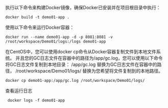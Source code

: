 执行以下命令来构建Docker镜像，确保Docker已安装并在项目根目录中执行：

```shell
docker build -t demo01-app .
```

使用以下命令来运行Docker容器：

```shell
docker run --name demo01-app -d -p 8081:8081 -v /root/workspace/Demo01/logs:/logs demo01-app
```

在CentOS中，您可以使用docker cp命令从Docker容器复制文件到本地文件系统。
并且您的GC日志文件在容器中的路径为/app/gc.log，您可以使用以下命令将GC日志文件复制到本地目录：
/app/gc.log 替换为GC日志文件在容器中的路径，
/root/workspace/Demo01/logs/ 替换为您希望将文件复制到的本地路径。
```shell
docker cp demo01-app:/app/gc.log /root/workspace/Demo01/logs/
```

查看运行日志
```shell
 docker logs -f demo01-app
```
